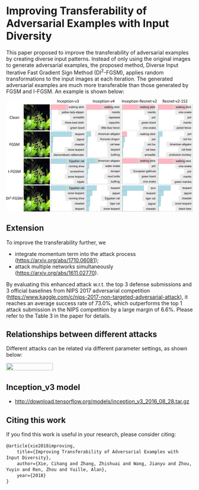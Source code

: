 # Improving Transferability of Adversarial Examples with Input Diversity

This paper proposed to improve the transferability of adversarial examples by creating diverse input patterns. Instead of only using the original images to generate adversarial examples, the proposed method, Diverse Input Iterative Fast Gradient Sign
Method (DI<sup>2</sup>-FGSM), applies random transformations to the input images at each iteration. The generated adversarial examples are much more transferable than those generated by FGSM and I-FGSM. An example is shown below:

![demo](demo.png)


## Extension
To improve the transferability further, we
- integrate momentum term into the attack process (https://arxiv.org/abs/1710.06081); 
- attack multiple networks simultaneously (https://arxiv.org/abs/1611.02770).

By evaluating this enhanced attack w.r.t. the top 3 defense submissions and 3 official baselines from NIPS 2017 adversarial competition (https://www.kaggle.com/c/nips-2017-non-targeted-adversarial-attack), it reaches an average success rate of 73.0%, which outperforms the top 1 attack submission in the NIPS competition by a large margin of 6.6%. Please refer to the Table 3 in the paper for details. 


## Relationships between different attacks

Different attacks can be related via different parameter settings, as shown below:

<img src="https://github.com/cihangxie/DI-2-FGSM/blob/master/relationship.png" width="50%" height="50%">

## Inception_v3 model

- http://download.tensorflow.org/models/inception_v3_2016_08_28.tar.gz


## Citing this work

If you find this work is useful in your research, please consider citing:

    @article{xie2018improving,
        title={Improving Transferability of Adversarial Examples with Input Diversity},
        author={Xie, Cihang and Zhang, Zhishuai and Wang, Jianyu and Zhou, Yuyin and Ren, Zhou and Yuille, Alan},
        year={2018}
    }

